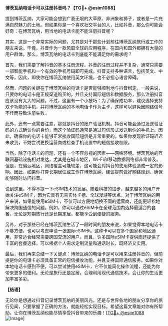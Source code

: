**博茨瓦纳电话卡可以注册抖音吗？【TG💪+ @esim1088】**

提到博茨瓦纳，大家可能会想到广袤无垠的大草原、非洲象和狮子，或者是一片充满自然魅力的土地。但如果你是一个喜欢社交平台的人，比如抖音，那么你可能会好奇：在博茨瓦纳，用当地的电话卡能不能注册抖音呢？

其实，这是一个非常实际的问题，尤其是对于那些计划前往博茨瓦纳旅行或工作的朋友来说。毕竟，抖音作为一款风靡全球的应用程序，在国内和国外都拥有大量的用户群体。那么，博茨瓦纳的电话卡到底能不能满足你的需求呢？

首先，我们需要了解抖音的基本注册流程。抖音的注册过程并不复杂，通常只需要一部智能手机和一个有效的手机号码即可完成。抖音支持多种语言，包括英文、中文等，因此，即使你在博茨瓦纳使用英文环境，也不必担心语言障碍。

然而，问题的关键在于博茨瓦纳的电话卡是否能够顺利地与抖音绑定。一般来说，只要你的电话卡是正规渠道购买的，并且支持国际短信和数据服务，那么注册抖音应该没有太大的问题。不过，这里有一个小技巧：为了确保成功率，建议选择支持双卡功能的手机，并将博茨瓦纳的本地电话卡作为主卡，这样可以避免因网络信号不佳而导致注册失败。

此外，还有一点需要注意，那就是抖音的账户验证机制。抖音可能会通过发送验证码的方式确认你的身份，而这个验证码通常是通过短信形式发送到你的手机上。因此，确保你的电话卡能够正常接收国际短信是非常重要的。如果你发现验证码迟迟未收到，不妨尝试更换运营商或检查手机设置中的短信接收权限。

当然，除了电话卡的问题，还有一个不容忽视的因素——网络环境。博茨瓦纳的互联网基础设施相对发达，尤其是在城市地区，Wi-Fi和移动数据网络都非常普及。但是，在偏远地区，网络覆盖可能较差，这可能会对抖音的使用体验造成一定的影响。因此，如果你打算长期居住或工作在博茨瓦纳，建议提前做好网络规划，确保能够随时访问抖音。

说到这里，不得不提一下eSIM技术的发展。随着科技的进步，越来越多的用户开始关注eSIM卡，因为它具有无需实体卡槽、全球漫游等优点。对于博茨瓦纳的用户来说，如果能使用eSIM卡，不仅可以方便地切换不同的运营商，还能更轻松地解决跨国通信的问题。例如，你可以通过eSIM卡在全球范围内选择最适合的套餐，无论是短期旅行还是长期定居，都能享受到便捷的服务。

另外，对于那些已经在博茨瓦纳生活了一段时间的朋友来说，如果觉得本地电话卡不够方便，也可以考虑申请一张国际eSIM卡。这种卡可以在多个国家和地区通用，非常适合经常需要跨国交流的用户。而且，许多国际eSIM卡提供商还提供了丰富的套餐选择，可以根据个人需求定制流量和通话时长，既经济又实用。

最后，我们再来总结一下关键点：博茨瓦纳的电话卡是可以用来注册抖音的，但前提是你的电话卡必须具备正常的短信接收功能，并且支持国际通信服务。如果你对本地电话卡感到不便，可以尝试使用eSIM卡，它不仅能简化操作流程，还能为你带来更多的便利。无论是旅行还是定居，合理利用现代通信技术，会让你的生活更加丰富多彩。

**【结语】**

无论你是想通过抖音记录博茨瓦纳的美丽风光，还是与世界各地的朋友分享你的旅行见闻，只要掌握了正确的方法，就能轻松实现目标。希望这篇文章能对你有所帮助，让你在博茨瓦纳也能尽情享受抖音带来的乐趣！[[TG💪+ @esim1088](https://t.me/s/esim1088) ![Image](https://i.postimg.cc/4NQfJmqS/Snipaste-2025-05-13-00-14-12.png)]